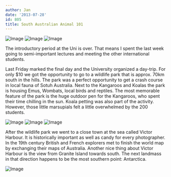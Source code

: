```yaml
---
author: Jan
date: '2013-07-28'
id: 805
title: South Australian Animal 101
---
```


![Image](https://jan-steinke.de/wordpress/wp-content/uploads/2013/07/SAM_5119.jpg)
![Image](https://jan-steinke.de/wordpress/wp-content/uploads/2013/07/SAM_5150.jpg)
![Image](https://jan-steinke.de/wordpress/wp-content/uploads/2013/07/SAM_5131.jpg)

The introductory period at the Uni is over. That means I spent the last week going to semi-important lectures and meeting the other international students.

Last Friday marked the final day and the University organized a day-trip. For only $10 we got the opportunity to go to a wildlife park that is approx. 70km south in the hills. The park was a perfect opportunity to get a crash course in local fauna of Sotuh Australia. Next to the Kangaroos and Koalas the park is housing Emus, Wombats, local birds and reptiles. The most memorable feature of the park is the huge outdoor pen for the Kangaroos, who spent their time chilling in the sun. Koala petting was also part of the activity. However, those little marsupials felt a little overwhelmed by the 200 students.

![Image](https://jan-steinke.de/wordpress/wp-content/uploads/2013/07/SAM_5190.jpg)
![Image](https://jan-steinke.de/wordpress/wp-content/uploads/2013/07/SAM_5203.jpg)
![Image](https://jan-steinke.de/wordpress/wp-content/uploads/2013/07/SAM_5197.jpg)

After the wildlife park we went to a close town at the sea called Victor Harbour. It is historically important as well as candy for every photographer. In the 19th century British and French explorers met to finish the world map by exchanging their maps of Australia. Another nice thing about Victor Harbour is the view from Granite Island towards south. The next landmass in that direction happens to be the most southern point: Antarctica.

![Image](https://jan-steinke.de/wordpress/wp-content/uploads/2013/07/Antarctica.jpg)
